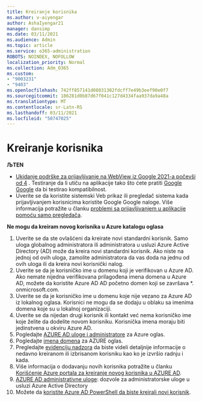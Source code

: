 ```yaml
---
title: Kreiranje korisnika
ms.author: v-aiyengar
author: AshaIyengar21
manager: dansimp
ms.date: 03/11/2021
ms.audience: Admin
ms.topic: article
ms.service: o365-administration
ROBOTS: NOINDEX, NOFOLLOW
localization_priority: Normal
ms.collection: Adm_O365
ms.custom:
- "9003231"
- "9403"
ms.openlocfilehash: 742ff857141d08031302fdcff7e49b3eef90e0f7
ms.sourcegitcommit: 186281d0b87d67f041c127d4334faa937da9a48a
ms.translationtype: MT
ms.contentlocale: sr-Latn-RS
ms.lasthandoff: 03/11/2021
ms.locfileid: "50747025"
---
```

# <a name="create-user"></a>Kreiranje korisnika

**ЉTEN**

- [Ukidanje podrške za prijavljivanje na WebView iz Google 2021-a počevši od 4](https://docs.microsoft.com/azure/active-directory/external-identities/google-federation#deprecation-of-webview-sign-in-support) . Testiranje da li utiču na aplikacije tako što ćete pratiti [Google Google](https://go.microsoft.com/fwlink/?linkid=2157323) da bi testirao kompatibilnost.
- Uverite se da koristite sistemski Veb prikaz ili pregledač sistema kada prijavljivanjem korisnicima koristite Google Google naloge. Više informacija potražite u članku [problemi sa prijavljivanjem u aplikacije pomoću samo pregledača](https://docs.microsoft.com/office365/troubleshoot/miscellaneous/chrome-behavior-affects-applications).

**Ne mogu da kreiram novog korisnika u Azure katalogu oglasa**

1. Uverite se da ste ovlašćeni da kreirate novi standardni korisnik. Samo uloga globalnog administratora ili administratora u usluzi Azure Active Directory (AD) može da kreira novi standardni korisnik. Ako niste na jednoj od ovih uloga, zamolite administratora da vas doda na jednu od ovih uloga ili da kreira novi korisnički nalog.
1. Uverite se da je korisničko ime u domenu koji je verifikovan u Azure AD. Ako nemate nijedna verifikovana prilagođena imena domena u Azure AD, možete da koristite Azure AD AD početno domen koji se završava *. onmicrosoft.com.
1. Uverite se da je korisničko ime u domenu koje nije vezano za Azure AD iz lokalnog oglasa. Korisnici ne mogu da se dodaju u oblaku sa imenima domena koje su u lokalnoj organizaciji.
1. Uverite se da nijedan drugi korisnik ili kontakt već nema korisničko ime koje želite da dodelite novom korisniku. Korisnička imena moraju biti jedinstvena u okviru Azure AD.
1. Pogledajte [AZURE AD uloge i administratore](https://portal.azure.com/#blade/Microsoft_AAD_IAM/ActiveDirectoryMenuBlade/RolesAndAdministrators) za Azure oglas.
1. Pogledajte [imena domena](https://portal.azure.com/#blade/Microsoft_AAD_IAM/ActiveDirectoryMenuBlade/RolesAndAdministrators) za AZURE oglas.
1. Pregledajte [evidenciju nadzora](https://portal.azure.com/#blade/Microsoft_AAD_IAM/ActiveDirectoryMenuBlade/RolesAndAdministrators) da biste videli detaljnije informacije o nedavno kreiranom ili izbrisanom korisniku kao ko je izvršio radnju i kada.
1. Više informacija o dodavanju novih korisnika potražite u članku [Korišćenje Azure portala za kreiranje novog korisnika u AZURE AD](/azure/active-directory/active-directory-users-create-azure-portal).
1. [AZURE AD administrativne uloge](https://docs.microsoft.com/azure/active-directory/active-directory-assign-admin-roles): dozvole za administratorske uloge u usluzi Azure Active Directory
1. Možete da [koristite Azure AD PowerShell da biste kreirali novi korisnik](https://docs.microsoft.com/powershell/module/azuread/new-azureaduser?view=azureadps-2.0).
